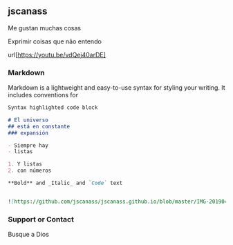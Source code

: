 ## jscanass

Me gustan muchas cosas

Exprimir coisas que não entendo

url[https://youtu.be/vdQej40arDE]

### Markdown

Markdown is a lightweight and easy-to-use syntax for styling your writing. It includes conventions for

```markdown
Syntax highlighted code block

# El universo
## está en constante
### expansión

- Siempre hay 
- listas

1. Y listas
2. con números

**Bold** and _Italic_ and `Code` text


![https://github.com/jscanass/jscanass.github.io/blob/master/IMG-20190421-WA0016.jpeg]
```




### Support or Contact

Busque a Dios
